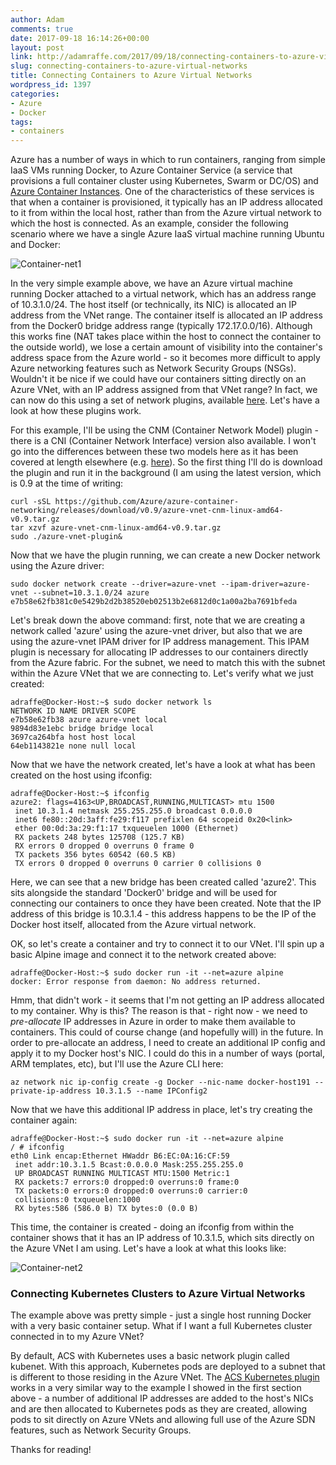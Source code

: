 ```yaml
---
author: Adam
comments: true
date: 2017-09-18 16:14:26+00:00
layout: post
link: http://adamraffe.com/2017/09/18/connecting-containers-to-azure-virtual-networks/
slug: connecting-containers-to-azure-virtual-networks
title: Connecting Containers to Azure Virtual Networks
wordpress_id: 1397
categories:
- Azure
- Docker
tags:
- containers
---
```


Azure has a number of ways in which to run containers, ranging from simple IaaS VMs running Docker, to Azure Container Service (a service that provisions a full container cluster using Kubernetes, Swarm or DC/OS) and [Azure Container Instances](http://adamraffe.com/2017/07/27/say-hello-to-azure-container-instances-aci/). One of the characteristics of these services is that when a container is provisioned, it typically has an IP address allocated to it from within the local host, rather than from the Azure virtual network to which the host is connected. As an example, consider the following scenario where we have a single Azure IaaS virtual machine running Ubuntu and Docker:

![Container-net1](https://adamraffe.files.wordpress.com/2017/09/container-net11.jpg)<!-- more -->

In the very simple example above, we have an Azure virtual machine running Docker attached to a virtual network, which has an address range of 10.3.1.0/24. The host itself (or technically, its NIC) is allocated an IP address from the VNet range. The container itself is allocated an IP address from the Docker0 bridge address range (typically 172.17.0.0/16). Although this works fine (NAT takes place within the host to connect the container to the outside world), we lose a certain amount of visibility into the container's address space from the Azure world - so it becomes more difficult to apply Azure networking features such as Network Security Groups (NSGs). Wouldn't it be nice if we could have our containers sitting directly on an Azure VNet, with an IP address assigned from that VNet range? In fact, we can now do this using a set of network plugins, available [here](https://github.com/Azure/azure-container-networking). Let's have a look at how these plugins work.

For this example, I'll be using the CNM (Container Network Model) plugin - there is a CNI (Container Network Interface) version also available. I won't go into the differences between these two models here as it has been covered at length elsewhere (e.g. [here](http://www.nuagenetworks.net/blog/container-networking-standards/)). So the first thing I'll do is download the plugin and run it in the background (I am using the latest version, which is 0.9 at the time of writing:

    
    curl -sSL https://github.com/Azure/azure-container-networking/releases/download/v0.9/azure-vnet-cnm-linux-amd64-v0.9.tar.gz
    tar xzvf azure-vnet-cnm-linux-amd64-v0.9.tar.gz
    sudo ./azure-vnet-plugin&


Now that we have the plugin running, we can create a new Docker network using the Azure driver:

    
    sudo docker network create --driver=azure-vnet --ipam-driver=azure-vnet --subnet=10.3.1.0/24 azure
    e7b58e62fb381c0e5429b2d2b38520eb02513b2e6812d0c1a00a2ba7691bfeda


Let's break down the above command: first, note that we are creating a network called 'azure' using the azure-vnet driver, but also that we are using the azure-vnet IPAM driver for IP address management. This IPAM plugin is necessary for allocating IP addresses to our containers directly from the Azure fabric. For the subnet, we need to match this with the subnet within the Azure VNet that we are connecting to. Let's verify what we just created:

    
    adraffe@Docker-Host:~$ sudo docker network ls
    NETWORK ID NAME DRIVER SCOPE
    e7b58e62fb38 azure azure-vnet local
    9894d83e1ebc bridge bridge local
    3697ca264bfa host host local
    64eb1143821e none null local


Now that we have the network created, let's have a look at what has been created on the host using ifconfig:

    
    adraffe@Docker-Host:~$ ifconfig
    azure2: flags=4163<UP,BROADCAST,RUNNING,MULTICAST> mtu 1500
     inet 10.3.1.4 netmask 255.255.255.0 broadcast 0.0.0.0
     inet6 fe80::20d:3aff:fe29:f117 prefixlen 64 scopeid 0x20<link>
     ether 00:0d:3a:29:f1:17 txqueuelen 1000 (Ethernet)
     RX packets 248 bytes 125708 (125.7 KB)
     RX errors 0 dropped 0 overruns 0 frame 0
     TX packets 356 bytes 60542 (60.5 KB)
     TX errors 0 dropped 0 overruns 0 carrier 0 collisions 0


Here, we can see that a new bridge has been created called 'azure2'. This sits alongside the standard 'Docker0' bridge and will be used for connecting our containers to once they have been created. Note that the IP address of this bridge is 10.3.1.4 - this address happens to be the IP of the Docker host itself, allocated from the Azure virtual network.

OK, so let's create a container and try to connect it to our VNet. I'll spin up a basic Alpine image and connect it to the network created above:

    
    adraffe@Docker-Host:~$ sudo docker run -it --net=azure alpine
    docker: Error response from daemon: No address returned.


Hmm, that didn't work - it seems that I'm not getting an IP address allocated to my container. Why is this? The reason is that - right now - we need to _pre-allocate_ IP addresses in Azure in order to make them available to containers. This could of course change (and hopefully will) in the future. In order to pre-allocate an address, I need to create an additional IP config and apply it to my Docker host's NIC. I could do this in a number of ways (portal, ARM templates, etc), but I'll use the Azure CLI here:

    
    az network nic ip-config create -g Docker --nic-name docker-host191 --private-ip-address 10.3.1.5 --name IPConfig2


Now that we have this additional IP address in place, let's try creating the container again:

    
    adraffe@Docker-Host:~$ sudo docker run -it --net=azure alpine
    / # ifconfig
    eth0 Link encap:Ethernet HWaddr B6:EC:0A:16:CF:59
     inet addr:10.3.1.5 Bcast:0.0.0.0 Mask:255.255.255.0
     UP BROADCAST RUNNING MULTICAST MTU:1500 Metric:1
     RX packets:7 errors:0 dropped:0 overruns:0 frame:0
     TX packets:0 errors:0 dropped:0 overruns:0 carrier:0
     collisions:0 txqueuelen:1000
     RX bytes:586 (586.0 B) TX bytes:0 (0.0 B)


This time, the container is created - doing an ifconfig from within the container shows that it has an IP address of 10.3.1.5, which sits directly on the Azure VNet I am using. Let's have a look at what this looks like:

![Container-net2](https://adamraffe.files.wordpress.com/2017/09/container-net2.jpg)


### **Connecting Kubernetes Clusters to Azure Virtual Networks**


The example above was pretty simple - just a single host running Docker with a very basic container setup. What if I want a full Kubernetes cluster connected in to my Azure VNet?

By default, ACS with Kubernetes uses a basic network plugin called kubenet. With this approach, Kubernetes pods are deployed to a subnet that is different to those residing in the Azure VNet. The [ACS Kubernetes plugin](https://github.com/Azure/azure-container-networking/blob/master/docs/acs.md) works in a very similar way to the example I showed in the first section above - a number of additional IP addresses are added to the host's NICs and are then allocated to Kubernetes pods as they are created, allowing pods to sit directly on Azure VNets and allowing full use of the Azure SDN features, such as Network Security Groups.

Thanks for reading!


